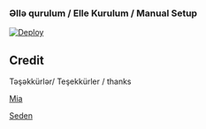 ### Əllə qurulum / Elle Kurulum / Manual Setup

[![Deploy](https://www.herokucdn.com/deploy/button.svg)](https://heroku.com/deploy?template=https://github.com/bossuserb/BossUserBot)

## Credit
Təşəkkürlər/ Teşekkürler / thanks

[Mia](https://github.com/Mia/MiaUserBot)

[Seden](https://github.com/TeamDerUntergang/Telegram-SedenUserBot)
